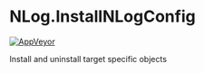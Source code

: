 # NLog.InstallNLogConfig
[![AppVeyor](https://img.shields.io/appveyor/ci/Xharze/nlog-InstallNLogConfig/master.svg)](https://ci.appveyor.com/project/Xharze/nlog-InstallNLogConfig/branch/master)

Install and uninstall target specific objects
